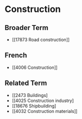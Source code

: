 # Construction  

## Broader Term

- [[17873 Road construction]]  

## French

- [[4006 Construction]]  

## Related Term

- [[2473 Buildings]
- [[4025 Construction industry]
- [[18676 Shipbuilding]
- [[4032 Construction materials]]  

